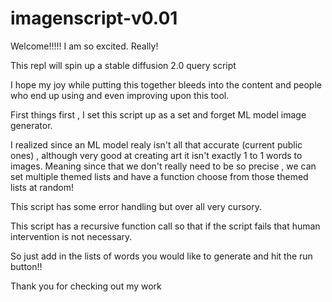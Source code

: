 # imagenscript-v0.01

Welcome!!!!! 
I am so excited.
Really!

This repl will spin up a stable diffusion 2.0 query script 

I hope my joy while putting this together bleeds into the content and people who end up using and even improving upon this tool.

First things first , I set this script up as a set and forget ML model image generator. 

I realized since an ML model realy isn't all that accurate (current public ones) , although very good at creating art it isn't exactly 1 to 1 words to images. 
Meaning since that we don't really need to be so precise , we can set multiple themed lists and have a function choose from those themed lists at random! 

This script has some error handling but over all very cursory. 

This script has a recursive function call so that if the script fails that human intervention is not necessary. 

So just add in the lists of words you would like to generate and hit the run button!! 

Thank you for checking out my work
